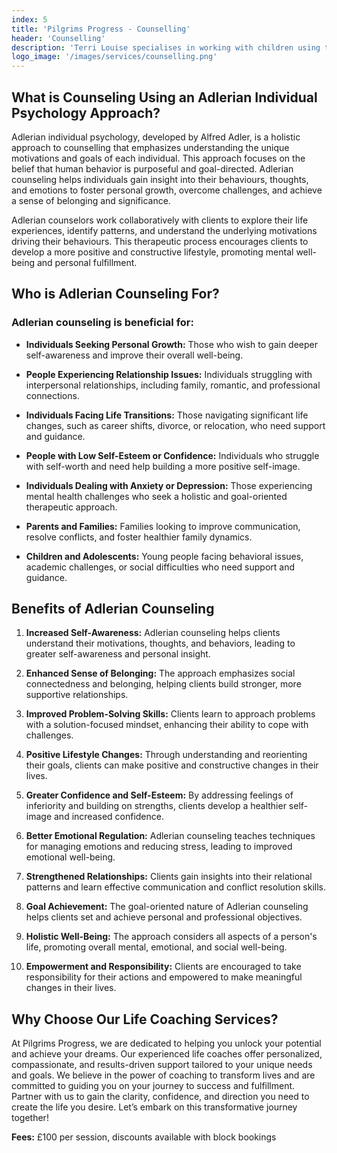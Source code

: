 ```yaml
---
index: 5
title: 'Pilgrims Progress - Counselling'
header: 'Counselling'
description: 'Terri Louise specialises in working with children using techniques to understnad their perspective of the world.'
logo_image: '/images/services/counselling.png'
---
```


## What is Counseling Using an Adlerian Individual Psychology Approach?

Adlerian individual psychology, developed by Alfred Adler, is a holistic approach to counselling that emphasizes understanding the unique motivations and goals of each individual. This approach focuses on the belief that human behavior is purposeful and goal-directed. Adlerian counseling helps individuals gain insight into their behaviours, thoughts, and emotions to foster personal growth, overcome challenges, and achieve a sense of belonging and significance. 

Adlerian counselors work collaboratively with clients to explore their life experiences, identify patterns, and understand the underlying motivations driving their behaviours. This therapeutic process encourages clients to develop a more positive and constructive lifestyle, promoting mental well-being and personal fulfillment.

## Who is Adlerian Counseling For? 
### Adlerian counseling is beneficial for: 
- **Individuals Seeking Personal Growth:** Those who wish to gain deeper self-awareness and improve their overall well-being. 

- **People Experiencing Relationship Issues:** Individuals struggling with interpersonal relationships, including family, romantic, and professional connections. 

- **Individuals Facing Life Transitions:** Those navigating significant life changes, such as career shifts, divorce, or relocation, who need support and guidance. 

- **People with Low Self-Esteem or Confidence:** Individuals who struggle with self-worth and need help building a more positive self-image. 

- **Individuals Dealing with Anxiety or Depression:** Those experiencing mental health challenges who seek a holistic and goal-oriented therapeutic approach. 

- **Parents and Families:** Families looking to improve communication, resolve conflicts, and foster healthier family dynamics. 

- **Children and Adolescents:** Young people facing behavioral issues, academic challenges, or social difficulties who need support and guidance. 

## Benefits of Adlerian Counseling 
1. **Increased Self-Awareness:** Adlerian counseling helps clients understand their motivations, thoughts, and behaviors, leading to greater self-awareness and personal insight. 

2. **Enhanced Sense of Belonging:** The approach emphasizes social connectedness and belonging, helping clients build stronger, more supportive relationships. 

3. **Improved Problem-Solving Skills:** Clients learn to approach problems with a solution-focused mindset, enhancing their ability to cope with challenges. 

4. **Positive Lifestyle Changes:** Through understanding and reorienting their goals, clients can make positive and constructive changes in their lives. 

5. **Greater Confidence and Self-Esteem:** By addressing feelings of inferiority and building on strengths, clients develop a healthier self-image and increased confidence. 

6. **Better Emotional Regulation:** Adlerian counseling teaches techniques for managing emotions and reducing stress, leading to improved emotional well-being. 

7. **Strengthened Relationships:** Clients gain insights into their relational patterns and learn effective communication and conflict resolution skills. 

8. **Goal Achievement:** The goal-oriented nature of Adlerian counseling helps clients set and achieve personal and professional objectives. 

9. **Holistic Well-Being:** The approach considers all aspects of a person's life, promoting overall mental, emotional, and social well-being. 

10. **Empowerment and Responsibility:** Clients are encouraged to take responsibility for their actions and empowered to make meaningful changes in their lives. 


## Why Choose Our Life Coaching Services? 

At Pilgrims Progress, we are dedicated to helping you unlock your potential and achieve your dreams. Our experienced life coaches offer personalized, compassionate, and results-driven support tailored to your unique needs and goals. We believe in the power of coaching to transform lives and are committed to guiding you on your journey to success and fulfillment. Partner with us to gain the clarity, confidence, and direction you need to create the life you desire. Let’s embark on this transformative journey together! 

 

**Fees:** £100 per session, discounts available with block bookings 